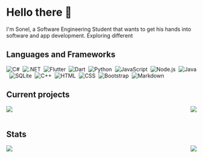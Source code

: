 # Hello there 👋

I'm Sonel, a Software Engineering Student that wants to get his hands into software and app development. Exploring different 


## Languages and Frameworks
![C#](https://img.shields.io/badge/-CSharp-black?style=flat&logo=csharp&logoColor=239120)&nbsp;
![.NET](https://img.shields.io/badge/-.NET-black?style=flat&logo=dotnet&logoColor=512BD4)&nbsp;
![Flutter](https://img.shields.io/badge/-Flutter-black?style=flat&logo=flutter&logoColor=02569B)&nbsp;
![Dart](https://img.shields.io/badge/-Dart-black?style=flat&logo=dart&logoColor=0175C2)&nbsp;
![Python](https://img.shields.io/badge/-Python-black?style=flat&logo=python)&nbsp;
![JavaScript](https://img.shields.io/badge/-JavaScript-black?style=flat&logo=javascript)&nbsp;
![Node.js](https://img.shields.io/badge/-Node.js-black?style=flat&logo=node.js)&nbsp;
![Java](https://img.shields.io/badge/-Java-black?style=flat&logo=Java&logoColor=FFA518)&nbsp;
![SQLite](https://img.shields.io/badge/-SQLite-black?style=flat&logo=sqlite&logoColor=FFA518)&nbsp;
![C++](https://img.shields.io/badge/-C++-black?style=flat&logo=C%2B%2B&logoColor=00599C)&nbsp;
![HTML](https://img.shields.io/badge/-HTML-black?style=flat&logo=HTML5)&nbsp;
![CSS](https://img.shields.io/badge/-CSS-black?style=flat&logo=CSS3&logoColor=1572B6)&nbsp;
![Bootstrap](https://img.shields.io/badge/-Bootstrap-black?style=flat&logo=bootstrap&logoColor=563D7C)&nbsp;
![Markdown](https://img.shields.io/badge/-Markdown-black?style=flat&logo=markdown)&nbsp;

## Current projects
<a href="https://github.com/soneliem/waiua">
  <img align="center" src="https://github-readme-stats.vercel.app/api/pin/?username=soneliem&repo=waiua&theme=dark" />
</a>
<a href="https://github.com/soneliem/Useful-ValorantAPI-Info" style="float:right;">
  <img align="center" src="https://github-readme-stats.vercel.app/api/pin/?username=soneliem&repo=Useful-ValorantAPI-Info&theme=dark" />
</a><br><br>


## Stats
<a>
  <img align="center" src="https://github-readme-stats.vercel.app/api?username=Soneliem&count_private=true&theme=dark&show_icons=true&include_all_commits=true" />
</a>
<a style="float:right;">
  <img align="center" src="https://github-readme-stats.vercel.app/api/top-langs/?username=Soneliem&layout=compact&theme=dark&" />
</a>